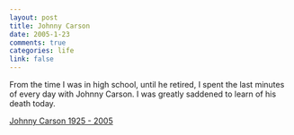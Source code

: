 ```yaml
--- 
layout: post
title: Johnny Carson
date: 2005-1-23
comments: true
categories: life
link: false
---
```

From the time I was in high school, until he retired, I spent the last minutes of every day with Johnny Carson. I was greatly saddened to learn of his death today.

<a href="http://www.nytimes.com/2005/01/23/arts/television/23cnd-carson.html?ex=1264222800&en=df9d4b1be0ace254&ei=5090&partner=rssuserland" title="Johnny Carson">Johnny Carson 1925 - 2005</a>

